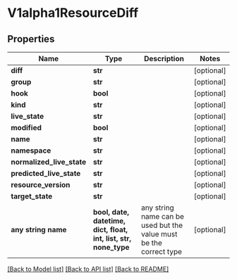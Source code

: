 # V1alpha1ResourceDiff


## Properties
Name | Type | Description | Notes
------------ | ------------- | ------------- | -------------
**diff** | **str** |  | [optional] 
**group** | **str** |  | [optional] 
**hook** | **bool** |  | [optional] 
**kind** | **str** |  | [optional] 
**live_state** | **str** |  | [optional] 
**modified** | **bool** |  | [optional] 
**name** | **str** |  | [optional] 
**namespace** | **str** |  | [optional] 
**normalized_live_state** | **str** |  | [optional] 
**predicted_live_state** | **str** |  | [optional] 
**resource_version** | **str** |  | [optional] 
**target_state** | **str** |  | [optional] 
**any string name** | **bool, date, datetime, dict, float, int, list, str, none_type** | any string name can be used but the value must be the correct type | [optional]

[[Back to Model list]](../README.md#documentation-for-models) [[Back to API list]](../README.md#documentation-for-api-endpoints) [[Back to README]](../README.md)


